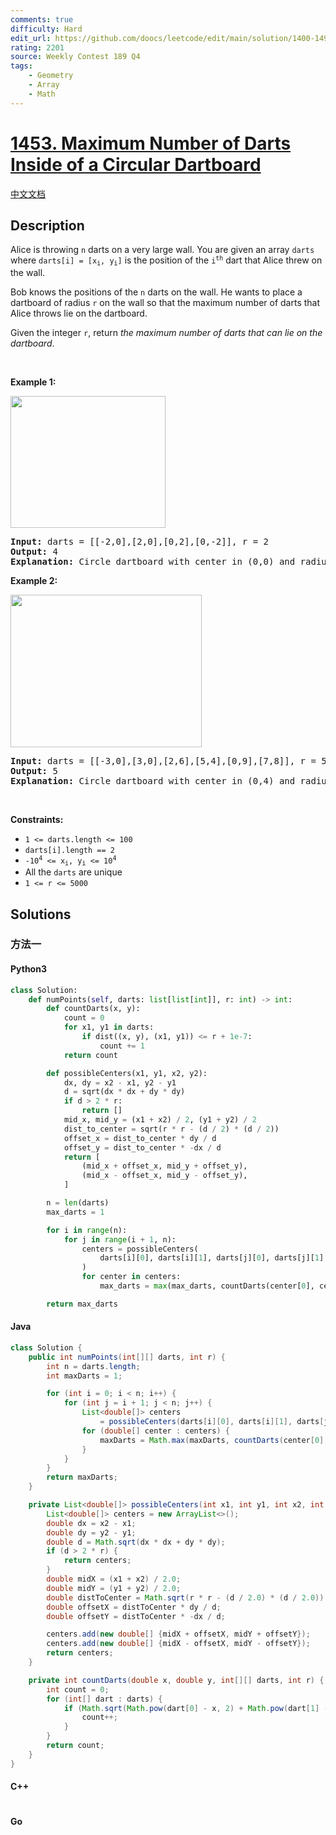 ```yaml
---
comments: true
difficulty: Hard
edit_url: https://github.com/doocs/leetcode/edit/main/solution/1400-1499/1453.Maximum%20Number%20of%20Darts%20Inside%20of%20a%20Circular%20Dartboard/README_EN.md
rating: 2201
source: Weekly Contest 189 Q4
tags:
    - Geometry
    - Array
    - Math
---
```


<!-- problem:start -->

# [1453. Maximum Number of Darts Inside of a Circular Dartboard](https://leetcode.com/problems/maximum-number-of-darts-inside-of-a-circular-dartboard)

[中文文档](/solution/1400-1499/1453.Maximum%20Number%20of%20Darts%20Inside%20of%20a%20Circular%20Dartboard/README.md)

## Description

<!-- description:start -->

<p>Alice is throwing <code>n</code> darts on a very large wall. You are given an array <code>darts</code> where <code>darts[i] = [x<sub>i</sub>, y<sub>i</sub>]</code> is the position of the <code>i<sup>th</sup></code> dart that Alice threw on the wall.</p>

<p>Bob knows the positions of the <code>n</code> darts on the wall. He wants to place a dartboard of radius <code>r</code> on the wall so that the maximum number of darts that Alice throws lie&nbsp;on the dartboard.</p>

<p>Given the integer <code>r</code>, return <em>the maximum number of darts that can lie on the dartboard</em>.</p>

<p>&nbsp;</p>
<p><strong class="example">Example 1:</strong></p>
<img alt="" src="https://fastly.jsdelivr.net/gh/doocs/leetcode@main/solution/1400-1499/1453.Maximum%20Number%20of%20Darts%20Inside%20of%20a%20Circular%20Dartboard/images/sample_1_1806.png" style="width: 248px; height: 211px;" />
<pre>
<strong>Input:</strong> darts = [[-2,0],[2,0],[0,2],[0,-2]], r = 2
<strong>Output:</strong> 4
<strong>Explanation:</strong> Circle dartboard with center in (0,0) and radius = 2 contain all points.
</pre>

<p><strong class="example">Example 2:</strong></p>
<img alt="" src="https://fastly.jsdelivr.net/gh/doocs/leetcode@main/solution/1400-1499/1453.Maximum%20Number%20of%20Darts%20Inside%20of%20a%20Circular%20Dartboard/images/sample_2_1806.png" style="width: 306px; height: 244px;" />
<pre>
<strong>Input:</strong> darts = [[-3,0],[3,0],[2,6],[5,4],[0,9],[7,8]], r = 5
<strong>Output:</strong> 5
<strong>Explanation:</strong> Circle dartboard with center in (0,4) and radius = 5 contain all points except the point (7,8).
</pre>

<p>&nbsp;</p>
<p><strong>Constraints:</strong></p>

<ul>
	<li><code>1 &lt;= darts.length &lt;= 100</code></li>
	<li><code>darts[i].length == 2</code></li>
	<li><code>-10<sup>4</sup> &lt;= x<sub>i</sub>, y<sub>i</sub> &lt;= 10<sup>4</sup></code></li>
	<li>All the <code>darts</code>&nbsp;are unique</li>
	<li><code>1 &lt;= r &lt;= 5000</code></li>
</ul>

<!-- description:end -->

## Solutions

<!-- solution:start -->

### 方法一

<!-- tabs:start -->

#### Python3

```python
class Solution:
    def numPoints(self, darts: list[list[int]], r: int) -> int:
        def countDarts(x, y):
            count = 0
            for x1, y1 in darts:
                if dist((x, y), (x1, y1)) <= r + 1e-7:
                    count += 1
            return count

        def possibleCenters(x1, y1, x2, y2):
            dx, dy = x2 - x1, y2 - y1
            d = sqrt(dx * dx + dy * dy)
            if d > 2 * r:
                return []
            mid_x, mid_y = (x1 + x2) / 2, (y1 + y2) / 2
            dist_to_center = sqrt(r * r - (d / 2) * (d / 2))
            offset_x = dist_to_center * dy / d
            offset_y = dist_to_center * -dx / d
            return [
                (mid_x + offset_x, mid_y + offset_y),
                (mid_x - offset_x, mid_y - offset_y),
            ]

        n = len(darts)
        max_darts = 1

        for i in range(n):
            for j in range(i + 1, n):
                centers = possibleCenters(
                    darts[i][0], darts[i][1], darts[j][0], darts[j][1]
                )
                for center in centers:
                    max_darts = max(max_darts, countDarts(center[0], center[1]))

        return max_darts
```

#### Java

```java
class Solution {
    public int numPoints(int[][] darts, int r) {
        int n = darts.length;
        int maxDarts = 1;

        for (int i = 0; i < n; i++) {
            for (int j = i + 1; j < n; j++) {
                List<double[]> centers
                    = possibleCenters(darts[i][0], darts[i][1], darts[j][0], darts[j][1], r);
                for (double[] center : centers) {
                    maxDarts = Math.max(maxDarts, countDarts(center[0], center[1], darts, r));
                }
            }
        }
        return maxDarts;
    }

    private List<double[]> possibleCenters(int x1, int y1, int x2, int y2, int r) {
        List<double[]> centers = new ArrayList<>();
        double dx = x2 - x1;
        double dy = y2 - y1;
        double d = Math.sqrt(dx * dx + dy * dy);
        if (d > 2 * r) {
            return centers;
        }
        double midX = (x1 + x2) / 2.0;
        double midY = (y1 + y2) / 2.0;
        double distToCenter = Math.sqrt(r * r - (d / 2.0) * (d / 2.0));
        double offsetX = distToCenter * dy / d;
        double offsetY = distToCenter * -dx / d;

        centers.add(new double[] {midX + offsetX, midY + offsetY});
        centers.add(new double[] {midX - offsetX, midY - offsetY});
        return centers;
    }

    private int countDarts(double x, double y, int[][] darts, int r) {
        int count = 0;
        for (int[] dart : darts) {
            if (Math.sqrt(Math.pow(dart[0] - x, 2) + Math.pow(dart[1] - y, 2)) <= r + 1e-7) {
                count++;
            }
        }
        return count;
    }
}
```

#### C++

```cpp

```

#### Go

```go

```

<!-- tabs:end -->

<!-- solution:end -->

<!-- problem:end -->
